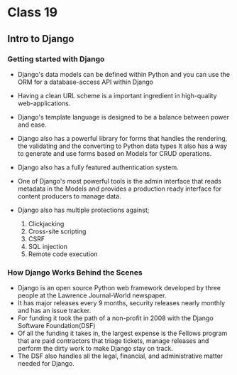 # Class 19
## Intro to Django

### Getting started with Django
* Django's data models can be defined within Python and you can use the ORM for a database-access API within Django

* Having a clean URL scheme is a important ingredient in high-quality web-applications.

* Django's template language is designed to be a balance between power and ease.

* Django also has a powerful library for forms that handles the rendering, the validating and the converting to Python data types
  It also has a way to generate and use forms based on Models for CRUD operations.
* Django also has a fully featured authentication system.

* One of Django's most powerful tools is the admin interface that reads metadata in the Models and provides a production ready interface for content producers to manage data.

* Django also has multiple protections against;
  1. Clickjacking
  2. Cross-site scripting
  3. CSRF
  4. SQL injection
  5. Remote code execution


### How Django Works Behind the Scenes

* Django is an open source Python web framework developed by three people at the Lawrence Journal-World newspaper.
* It has major releases every 9 months, security releases nearly monthly and has an issue tracker.
* For funding it took the path of a non-profit in 2008 with the Django Software Foundation(DSF)
* Of all the funding it takes in, the largest expense is the Fellows program that are paid contractors that triage tickets, manage releases and perform the dirty work to make Django stay on track.
* The DSF also handles all the legal, financial, and administrative matter needed for Django.